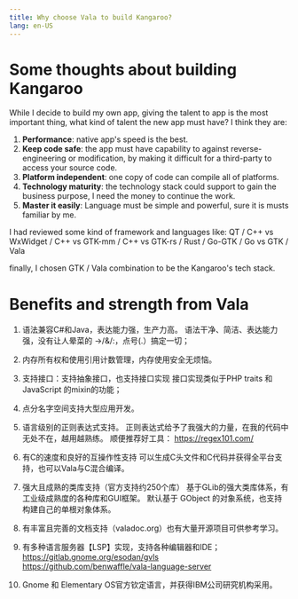 ```yaml
---
title: Why choose Vala to build Kangaroo?
lang: en-US
---
```


# Some thoughts about building Kangaroo
While I decide to build my own app, giving the talent to app is the most important thing, what kind of talent the new app must have? I think they are:
1. __Performance__: native app's speed is the best.
2. __Keep code safe__: the app must have capability to against reverse-engineering or modification, by making it difficult for a third-party to access your source code.
3. __Platform independent__: one copy of code can compile all of platforms.
4. __Technology maturity__: the technology stack could support to gain the business purpose, I need the money to continue the work.
5. __Master it easily__: Language must be simple and powerful, sure it is musts familiar by me. 

I had reviewed some kind of framework and languages like: 
QT / C++ vs WxWidget / C++ vs GTK-mm / C++ vs GTK-rs / Rust / Go-GTK / Go vs GTK / Vala

finally, I chosen GTK / Vala combination to  be the Kangaroo's tech stack.

# Benefits and strength from Vala
1. 语法兼容C#和Java，表达能力强，生产力高。
语法干净、简洁、表达能力强，没有让人晕菜的 ->/&/:，点号(.）搞定一切；

2. 内存所有权和使用引用计数管理，内存使用安全无烦恼。

3. 支持接口：支持抽象接口，也支持接口实现
接口实现类似于PHP traits 和 JavaScript 的mixin的功能；

4. 点分名字空间支持大型应用开发。

5. 语言级别的正则表达式支持。
正则表达式给予了我强大的力量，在我的代码中无处不在，越用越熟练。
顺便推荐好工具： https://regex101.com/

6. 有C的速度和良好的互操作性支持
可以生成C头文件和C代码并获得全平台支持，也可以Vala与C混合编译。

7. 强大且成熟的类库支持（官方支持约250个库）
基于GLib的强大类库体系，有工业级成熟度的各种库和GUI框架。
默认基于 GObject 的对象系统，也支持构建自己的单根对象体系。


8. 有丰富且完善的文档支持（valadoc.org）也有大量开源项目可供参考学习。

9. 有多种语言服务器【LSP】实现，支持各种编辑器和IDE；
https://gitlab.gnome.org/esodan/gvls
https://github.com/benwaffle/vala-language-server

10. Gnome 和 Elementary OS官方钦定语言，并获得IBM公司研究机构采用。